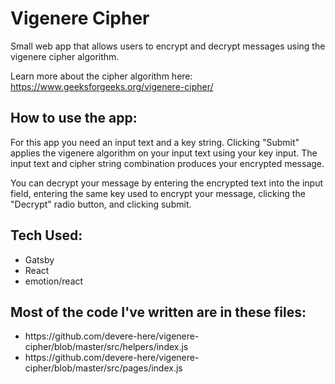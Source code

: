 <h1>
  Vigenere Cipher
</h1>

Small web app that allows users to encrypt and decrypt messages using the vigenere cipher algorithm.

Learn more about the cipher algorithm here: https://www.geeksforgeeks.org/vigenere-cipher/

<h2>How to use the app:</h2>
For this app you need an input text and a key string. Clicking "Submit" applies the vigenere algorithm on your input text using your key input. The input text and cipher string combination produces your encrypted message.

You can decrypt your message by entering the encrypted text into the input field, entering the same key used to encrypt your message, clicking the "Decrypt" radio button, and clicking submit.

<h2>Tech Used:</h2>
<ul>
  <li>Gatsby</li>
  <li>React</li>
  <li>emotion/react</li>
</ul>

<h2>Most of the code I've written are in these files:</h2>
<ul>
  <li>https://github.com/devere-here/vigenere-cipher/blob/master/src/helpers/index.js</li>
  <li>https://github.com/devere-here/vigenere-cipher/blob/master/src/pages/index.js</li>
</ul>
